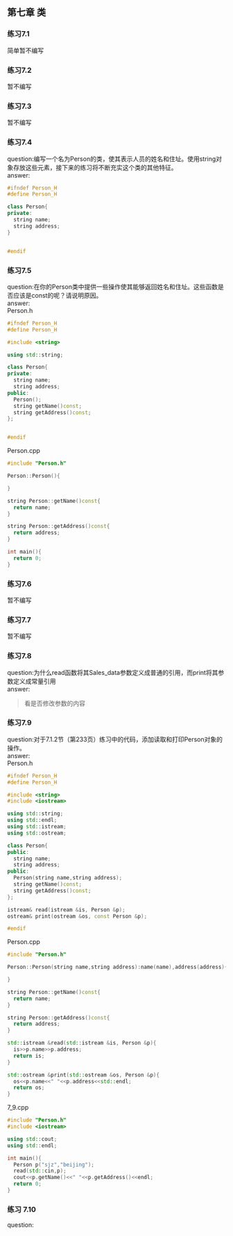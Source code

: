## 第七章 类
### 练习7.1
  简单暂不编写
  
### 练习7.2
  暂不编写
  
### 练习7.3 
  暂不编写

### 练习7.4
  question:编写一个名为Person的类，使其表示人员的姓名和住址。使用string对象存放这些元素，接下来的练习将不断充实这个类的其他特征。  
  answer:  
  ```cpp
  #ifndef Person_H
#define Person_H

class Person{
private:
    string name;
    string address;
}


#endif
```

### 练习7.5
  question:在你的Person类中提供一些操作使其能够返回姓名和住址。这些函数是否应该是const的呢？请说明原因。   
  answer:  
  Person.h
  ```cpp
  #ifndef Person_H
#define Person_H

#include <string>

using std::string;

class Person{
private:
    string name;
    string address;
public:
    Person();
    string getName()const;
    string getAddress()const;
};


#endif
```
  Person.cpp
  ```cpp
  #include "Person.h"

Person::Person(){

}

string Person::getName()const{
    return name;
}

string Person::getAddress()const{
    return address;
}

int main(){
    return 0;
}
```

### 练习7.6
  暂不编写
  
### 练习7.7
  暂不编写
  
### 练习7.8
  question:为什么read函数将其Sales_data参数定义成普通的引用，而print将其参数定义成常量引用  
  answer:  
  >看是否修改参数的内容

### 练习7.9
  question:对于7.1.2节（第233页）练习中的代码，添加读取和打印Person对象的操作。  
  answer:  
  Person.h
  ```cpp
  #ifndef Person_H
#define Person_H

#include <string>
#include <iostream>

using std::string;
using std::endl;
using std::istream;
using std::ostream;

class Person{
public:
    string name;
    string address;
public:
    Person(string name,string address);
    string getName()const;
    string getAddress()const;
};

istream& read(istream &is, Person &p);
ostream& print(ostream &os, const Person &p);

#endif
```
  Person.cpp
  ```cpp
  #include "Person.h"

Person::Person(string name,string address):name(name),address(address){

}

string Person::getName()const{
    return name;
}

string Person::getAddress()const{
    return address;
}

std::istream &read(std::istream &is, Person &p){
    is>>p.name>>p.address;
    return is;
}

std::ostream &print(std::ostream &os, Person &p){
    os<<p.name<<" "<<p.address<<std::endl;
    return os;
}
```
  7_9.cpp
  ```cpp
  #include "Person.h"
#include <iostream>

using std::cout;
using std::endl;

int main(){
    Person p("sjz","beijing");
    read(std::cin,p);
    cout<<p.getName()<<" "<<p.getAddress()<<endl;
    return 0;
}
```

### 练习 7.10
  question:

  
